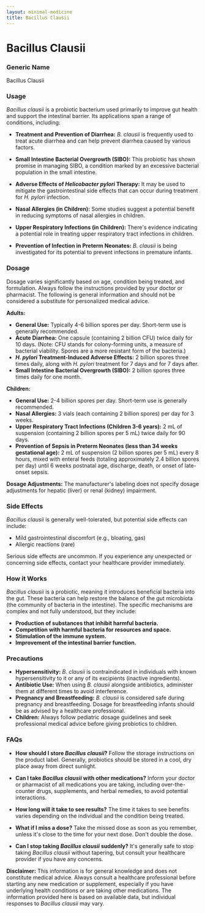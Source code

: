 ```yaml
---
layout: minimal-medicine
title: Bacillus Clausii
---
```


# Bacillus Clausii
### Generic Name
Bacillus Clausii

### Usage
*Bacillus clausii* is a probiotic bacterium used primarily to improve gut health and support the intestinal barrier.  Its applications span a range of conditions, including:

* **Treatment and Prevention of Diarrhea:** *B. clausii* is frequently used to treat acute diarrhea and can help prevent diarrhea caused by various factors.

* **Small Intestine Bacterial Overgrowth (SIBO):**  This probiotic has shown promise in managing SIBO, a condition marked by an excessive bacterial population in the small intestine.

* **Adverse Effects of *Helicobacter pylori* Therapy:**  It may be used to mitigate the gastrointestinal side effects that can occur during treatment for *H. pylori* infection.

* **Nasal Allergies (in Children):** Some studies suggest a potential benefit in reducing symptoms of nasal allergies in children.

* **Upper Respiratory Infections (in Children):**  There's evidence indicating a potential role in treating upper respiratory tract infections in children.

* **Prevention of Infection in Preterm Neonates:**  *B. clausii* is being investigated for its potential to prevent infections in premature infants.


### Dosage

Dosage varies significantly based on age, condition being treated, and formulation.  Always follow the instructions provided by your doctor or pharmacist.  The following is general information and should not be considered a substitute for personalized medical advice.

**Adults:**

* **General Use:** Typically 4-6 billion spores per day.  Short-term use is generally recommended.
* **Acute Diarrhea:**  One capsule (containing 2 billion CFU) twice daily for 10 days.  (Note: CFU stands for colony-forming units, a measure of bacterial viability. Spores are a more resistant form of the bacteria.)
* ***H. pylori* Treatment-Induced Adverse Effects:** 2 billion spores three times daily, along with *H. pylori* treatment for 7 days and for 7 days after.
* **Small Intestine Bacterial Overgrowth (SIBO):** 2 billion spores three times daily for one month.


**Children:**

* **General Use:** 2-4 billion spores per day. Short-term use is generally recommended.
* **Nasal Allergies:** 3 vials (each containing 2 billion spores) per day for 3 weeks.
* **Upper Respiratory Tract Infections (Children 3-6 years):** 2 mL of suspension (containing 2 billion spores per 5 mL) twice daily for 90 days.
* **Prevention of Sepsis in Preterm Neonates (less than 34 weeks gestational age):** 2 mL of suspension (2 billion spores per 5 mL) every 8 hours, mixed with enteral feeds (totaling approximately 2.4 billion spores per day) until 6 weeks postnatal age, discharge, death, or onset of late-onset sepsis.


**Dosage Adjustments:**  The manufacturer's labeling does not specify dosage adjustments for hepatic (liver) or renal (kidney) impairment.


### Side Effects

*Bacillus clausii* is generally well-tolerated, but potential side effects can include:

* Mild gastrointestinal discomfort (e.g., bloating, gas)
* Allergic reactions (rare)

Serious side effects are uncommon.  If you experience any unexpected or concerning side effects, contact your healthcare provider immediately.


### How it Works

*Bacillus clausii* is a probiotic, meaning it introduces beneficial bacteria into the gut.  These bacteria can help restore the balance of the gut microbiota (the community of bacteria in the intestine).  The specific mechanisms are complex and not fully understood, but they include:

* **Production of substances that inhibit harmful bacteria.**
* **Competition with harmful bacteria for resources and space.**
* **Stimulation of the immune system.**
* **Improvement of the intestinal barrier function.**


### Precautions

* **Hypersensitivity:**  *B. clausii* is contraindicated in individuals with known hypersensitivity to it or any of its excipients (inactive ingredients).
* **Antibiotic Use:** When using *B. clausii* alongside antibiotics, administer them at different times to avoid interference.
* **Pregnancy and Breastfeeding:**  *B. clausii* is considered safe during pregnancy and breastfeeding.  Dosage for breastfeeding infants should be as advised by a healthcare professional.
* **Children:** Always follow pediatric dosage guidelines and seek professional medical advice before giving probiotics to children.


### FAQs

* **How should I store *Bacillus clausii*?** Follow the storage instructions on the product label.  Generally, probiotics should be stored in a cool, dry place away from direct sunlight.

* **Can I take *Bacillus clausii* with other medications?**  Inform your doctor or pharmacist of all medications you are taking, including over-the-counter drugs, supplements, and herbal remedies, to avoid potential interactions.

* **How long will it take to see results?** The time it takes to see benefits varies depending on the individual and the condition being treated.

* **What if I miss a dose?** Take the missed dose as soon as you remember, unless it's close to the time for your next dose. Don't double the dose.

* **Can I stop taking *Bacillus clausii* suddenly?** It's generally safe to stop taking *Bacillus clausii* without tapering, but consult your healthcare provider if you have any concerns.


**Disclaimer:** This information is for general knowledge and does not constitute medical advice. Always consult a healthcare professional before starting any new medication or supplement, especially if you have underlying health conditions or are taking other medications.  The information provided here is based on available data, but individual responses to *Bacillus clausii* may vary.
